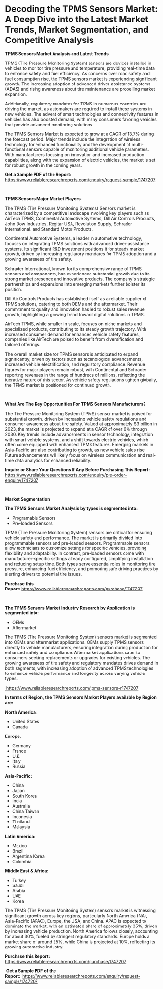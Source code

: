<p><h1>Decoding the TPMS Sensors Market: A Deep Dive into the Latest Market Trends, Market Segmentation, and Competitive Analysis</h1></p><p><strong>TPMS Sensors Market Analysis and Latest Trends</strong></p>
<p><p>TPMS (Tire Pressure Monitoring System) sensors are devices installed in vehicles to monitor tire pressure and temperature, providing real-time data to enhance safety and fuel efficiency. As concerns over road safety and fuel consumption rise, the TPMS sensors market is experiencing significant growth. The increasing adoption of advanced driver-assistance systems (ADAS) and rising awareness about tire maintenance are propelling market expansion. </p><p>Additionally, regulatory mandates for TPMS in numerous countries are driving the market, as automakers are required to install these systems in new vehicles. The advent of smart technologies and connectivity features in vehicles has also boosted demand, with many consumers favoring vehicles that provide advanced monitoring solutions.</p><p>The TPMS Sensors Market is expected to grow at a CAGR of 13.7% during the forecast period. Major trends include the integration of wireless technology for enhanced functionality and the development of multi-functional sensors capable of monitoring additional vehicle parameters. With manufacturers focusing on innovation and increased production capabilities, along with the expansion of electric vehicles, the market is set for robust growth in the coming years.</p></p>
<p><strong>Get a Sample PDF of the Report:&nbsp;</strong> <a href="https://www.reliableresearchreports.com/enquiry/request-sample/1747207?utm_campaign=28&utm_medium=2&utm_source=Github&utm_content=ia&utm_term=17042025&utm_id=tpms-sensors">https://www.reliableresearchreports.com/enquiry/request-sample/1747207</a></p>
<p>&nbsp;</p>
<p><strong>TPMS Sensors Major Market Players</strong></p>
<p><p>The TPMS (Tire Pressure Monitoring Systems) Sensors market is characterized by a competitive landscape involving key players such as AirTech TPMS, Continental Automotive Systems, Dill Air Controls Products, John Dow Industries, Regitar USA, Revolution Supply, Schrader International, and Standard Motor Products. </p><p>Continental Automotive Systems, a leader in automotive technology, focuses on integrating TPMS solutions with advanced driver-assistance systems. Its significant R&D investment positions it for steady market growth, driven by increasing regulatory mandates for TPMS adoption and a growing awareness of tire safety.</p><p>Schrader International, known for its comprehensive range of TPMS sensors and components, has experienced substantial growth due to its strong market presence and innovative products. The company's strategic partnerships and expansions into emerging markets further bolster its position. </p><p>Dill Air Controls Products has established itself as a reliable supplier of TPMS solutions, catering to both OEMs and the aftermarket. Their commitment to quality and innovation has led to robust sales revenue growth, highlighting a growing trend toward digital solutions in TPMS.</p><p>AirTech TPMS, while smaller in scale, focuses on niche markets and specialized products, contributing to its steady growth trajectory. With increased consumer demand for enhanced vehicle safety features, companies like AirTech are poised to benefit from diversification and tailored offerings.</p><p>The overall market size for TPMS sensors is anticipated to expand significantly, driven by factors such as technological advancements, increased vehicle electrification, and regulatory compliance. Revenue figures for major players remain robust, with Continental and Schrader reporting revenues in the range of hundreds of millions, reflecting the lucrative nature of this sector. As vehicle safety regulations tighten globally, the TPMS market is positioned for continued growth.</p></p>
<p>&nbsp;</p>
<p><strong>What Are The Key Opportunities For TPMS Sensors Manufacturers?</strong></p>
<p><p>The Tire Pressure Monitoring System (TPMS) sensor market is poised for substantial growth, driven by increasing vehicle safety regulations and consumer awareness about tire safety. Valued at approximately $3 billion in 2023, the market is projected to expand at a CAGR of over 6% through 2030. Key trends include advancements in sensor technology, integration with smart vehicle systems, and a shift towards electric vehicles, which often come equipped with enhanced TPMS features. Emerging markets in Asia-Pacific are also contributing to growth, as new vehicle sales rise. Future advancements will likely focus on wireless communication and real-time data analytics for enhanced reliability.</p></p>
<p><strong>Inquire or Share Your Questions If Any Before Purchasing This Report:</strong> <a href="https://www.reliableresearchreports.com/enquiry/pre-order-enquiry/1747207?utm_campaign=28&utm_medium=2&utm_source=Github&utm_content=ia&utm_term=17042025&utm_id=tpms-sensors">https://www.reliableresearchreports.com/enquiry/pre-order-enquiry/1747207</a></p>
<p>&nbsp;</p>
<p><strong>Market Segmentation</strong></p>
<p><strong>The TPMS Sensors Market Analysis by types is segmented into:</strong></p>
<p><ul><li>Programable Sensors</li><li>Pre-loaded Sensors</li></ul></p>
<p><p>TPMS (Tire Pressure Monitoring System) sensors are critical for ensuring vehicle safety and performance. The market is primarily divided into programmable sensors and pre-loaded sensors. Programmable sensors allow technicians to customize settings for specific vehicles, providing flexibility and adaptability. In contrast, pre-loaded sensors come with manufacturer-specific settings already configured, simplifying installation and reducing setup time. Both types serve essential roles in monitoring tire pressure, enhancing fuel efficiency, and promoting safe driving practices by alerting drivers to potential tire issues.</p></p>
<p><strong>Purchase this Report:&nbsp;</strong><a href="https://www.reliableresearchreports.com/purchase/1747207?utm_campaign=28&utm_medium=2&utm_source=Github&utm_content=ia&utm_term=17042025&utm_id=tpms-sensors">https://www.reliableresearchreports.com/purchase/1747207</a></p>
<p>&nbsp;</p>
<p><strong>The TPMS Sensors Market Industry Research by Application is segmented into:</strong></p>
<p><ul><li>OEMs</li><li>Aftermarket</li></ul></p>
<p><p>The TPMS (Tire Pressure Monitoring System) sensors market is segmented into OEMs and aftermarket applications. OEMs supply TPMS sensors directly to vehicle manufacturers, ensuring integration during production for enhanced safety and compliance. Aftermarket applications cater to consumers seeking replacements or upgrades for existing vehicles. The growing awareness of tire safety and regulatory mandates drives demand in both segments, with increasing adoption of advanced TPMS technologies to enhance vehicle performance and longevity across varying vehicle types.</p></p>
<p><a href="https://www.reliableresearchreports.com/tpms-sensors-r1747207?utm_campaign=28&utm_medium=2&utm_source=Github&utm_content=ia&utm_term=17042025&utm_id=tpms-sensors">&nbsp;https://www.reliableresearchreports.com/tpms-sensors-r1747207</a></p>
<p><strong>In terms of Region, the TPMS Sensors Market Players available by Region are:</strong></p>
<p>
    <p> <strong> North America: </strong>
        <ul>
            <li>United States</li>
            <li>Canada</li>
        </ul>
        </p> 
    <p> <strong> Europe: </strong>
        <ul>
            <li>Germany</li>
            <li>France</li>
            <li>U.K.</li>
            <li>Italy</li>
            <li>Russia</li>
        </ul>
        </p> 
    <p> <strong> Asia-Pacific: </strong>
        <ul>
            <li>China</li>
            <li>Japan</li>
            <li>South Korea</li>
            <li>India</li>
            <li>Australia</li>
            <li>China Taiwan</li>
            <li>Indonesia</li>
            <li>Thailand</li>
            <li>Malaysia</li>
        </ul>
        </p> 
    <p> <strong> Latin America: </strong>
        <ul>
            <li>Mexico</li>
            <li>Brazil</li>
            <li>Argentina Korea</li>
            <li>Colombia</li>
        </ul>
        </p> 
    <p> <strong> Middle East & Africa: </strong>
        <ul>
            <li>Turkey</li>
            <li>Saudi</li>
            <li>Arabia</li>
            <li>UAE</li>
            <li>Korea</li>
        </ul>
    </p>
    </p>
<p><p>The TPMS (Tire Pressure Monitoring System) sensors market is witnessing significant growth across key regions, particularly North America (NA), Asia-Pacific (APAC), Europe, the USA, and China. APAC is expected to dominate the market, with an estimated share of approximately 35%, driven by increasing vehicle production. North America follows closely, accounting for about 30%, fueled by stringent regulatory standards. Europe holds a market share of around 25%, while China is projected at 10%, reflecting its growing automotive industry.</p></p>
<p><strong>Purchase this Report: </strong><a href="https://www.reliableresearchreports.com/purchase/1747207?utm_campaign=28&utm_medium=2&utm_source=Github&utm_content=ia&utm_term=17042025&utm_id=tpms-sensors">https://www.reliableresearchreports.com/purchase/1747207</a></p>
<p>&nbsp;<strong>Get a Sample PDF of the Report:&nbsp;&nbsp;</strong><a href="https://www.reliableresearchreports.com/enquiry/request-sample/1747207?utm_campaign=28&utm_medium=2&utm_source=Github&utm_content=ia&utm_term=17042025&utm_id=tpms-sensors">https://www.reliableresearchreports.com/enquiry/request-sample/1747207</a></p>
<p><strong></strong></p>
<p><p></p><p></p><p></p></p>